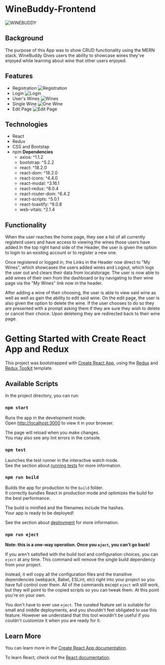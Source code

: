 # WineBuddy-Frontend

![WINEBUDDY](/src/img/WineBuddy-Dash.png)

## Background

The purpose of this App was to show CRUD functionality using the MERN stack. WineBuddy Gives users the ability to showcase wines they've enjoyed while learning about wine that other users enjoyed.

## Features

- Registration
  ![Registration](/src/img/WineBuddy-Reg.png)
- Login
  ![Login](/src/img/WineBuddy-login.png)
- User's Wines
  ![Wines](/src/img/WineBuddy-Wines.png)
- Single Wine
  ![One Wine](/src/img/WineBuddy-oneWine.png)
- Edit Page
  ![Edit Page](/src/img/WineBuddy-Edit.png)

## Technologies

- React
- Redux
- CSS and Bootstap
- npm
  **Dependencies**
  - axios: ^1.1.2
  - bootstrap: ^5.2.2
  - react: ^18.2.0
  - react-dom: ^18.2.0
  - react-icons: ^4.4.0
  - react-modal: ^3.16.1
  - react-redux: ^8.0.4
  - react-router-dom: ^6.4.2
  - react-scripts: ^5.0.1
  - react-toastify: ^9.0.8
  - web-vitals: ^2.1.4

## Functionality

When the user reaches the home page, they see a list of all currently registerd users and have access to viewing the wines those users have added.In the top right hand side of the Header, the user is given the option to login to an existing account or to register a new one.

Once registered or logged in, the Links in the Header now direct to "My Wines", which showcases the users added wines and Logout, which logs the user out and clears their data from localstorage. The user is now able to add wines of their own from the dashboard or by navigating to their wine page via the "My Wines" link now in the header.

After adding a wine of their choosing, the user is able to view said wine as well as well as gain the ability to edit said wine. On the edit page, the user is also given the option to delete the wine.
If the user chooses to do so they are presented with a prompt asking them if they are sure they wish to delete or cancel their choice. Upon deleteing they are redirected back to their wine page.

# Getting Started with Create React App and Redux

This project was bootstrapped with [Create React App](https://github.com/facebook/create-react-app), using the [Redux](https://redux.js.org/) and [Redux Toolkit](https://redux-toolkit.js.org/) template.

## Available Scripts

In the project directory, you can run:

### `npm start`

Runs the app in the development mode.\
Open [http://localhost:3000](http://localhost:3000) to view it in your browser.

The page will reload when you make changes.\
You may also see any lint errors in the console.

### `npm test`

Launches the test runner in the interactive watch mode.\
See the section about [running tests](https://facebook.github.io/create-react-app/docs/running-tests) for more information.

### `npm run build`

Builds the app for production to the `build` folder.\
It correctly bundles React in production mode and optimizes the build for the best performance.

The build is minified and the filenames include the hashes.\
Your app is ready to be deployed!

See the section about [deployment](https://facebook.github.io/create-react-app/docs/deployment) for more information.

### `npm run eject`

**Note: this is a one-way operation. Once you `eject`, you can't go back!**

If you aren't satisfied with the build tool and configuration choices, you can `eject` at any time. This command will remove the single build dependency from your project.

Instead, it will copy all the configuration files and the transitive dependencies (webpack, Babel, ESLint, etc) right into your project so you have full control over them. All of the commands except `eject` will still work, but they will point to the copied scripts so you can tweak them. At this point you're on your own.

You don't have to ever use `eject`. The curated feature set is suitable for small and middle deployments, and you shouldn't feel obligated to use this feature. However we understand that this tool wouldn't be useful if you couldn't customize it when you are ready for it.

## Learn More

You can learn more in the [Create React App documentation](https://facebook.github.io/create-react-app/docs/getting-started).

To learn React, check out the [React documentation](https://reactjs.org/).
